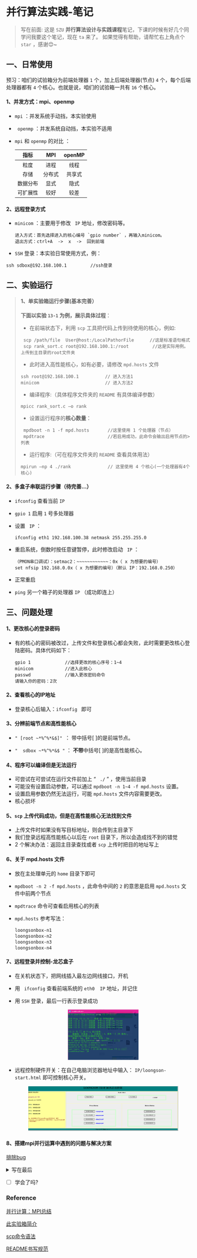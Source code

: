 # 并行算法实践-笔记
> 写在前面:
> 这是 `SZU` **并行算法设计与实践课程**笔记，下课的时候有好几个同学问我要这个笔记，现在 `ta` 来了。
> 如果觉得有帮助，请帮忙右上角点个 `star` ，感谢:blush:~


## 一、日常使用

预习：咱们的试验箱分为前端处理器 `1` 个，加上后端处理器(节点) `4` 个，每个后端处理器都有 `4` 个核心。也就是说，咱们的试验箱一共有 `16` 个核心。

#### 1、并发方式：mpi、openmp

-  `mpi` ：并发系统手动挡，本实验使用

- ` openmp` ：并发系统自动挡，本实验不适用

- `mpi` 和 `openmp` 的对比 ：

  |   指标   |  MPI   | openMP |
  | :-----: | :------------: | :------------: |
  |   粒度   |  进程  |  线程  |
  |   存储   | 分布式 | 共享式 |
  | 数据分布 |  显式  |  隐式  |
  | 可扩展性 |  较好  |  较差  |


#### 2、远程登录方式

- `minicom` ：主要用于修改 ` IP`  地址，修改密码等。

  ```
  进入方式：首先选择进入的核心编号 `gpio number` ，再输入minicom。
  退出方式：ctrl+A  ->  x  ->  回到前端
  ```

-  `SSH` 登录：本实验日常使用方式，例：

  ```
  ssh sdbox@192.168.100.1         //ssh登录
  ```

## 二、实验运行
>#### 1、单实验箱运行步骤(基本完善）
>
>**下面以实验 `13-1` 为例，展示具体过程**：
>
>- 在前端状态下，利用 ` scp ` 工具把代码上传到待使用的核心，例如: 
>
>  ```
>   scp /path/file  User@host:/LocalPathorFile      //这是标准语句格式
>   scp rank_sort.c root@192.168.100.1:/root         //这是实际用例。上传到主目录的root文件夹
>  ```
>
>- 此时进入高性能核心，如有必要，请修改 `mpd.hosts` 文件
>
>  ```
>  ssh root@192.168.100.1          // 进入方法1
>  minicom                         // 进入方法2
>  ```
>
>- 编译程序:（具体程序文件夹的 `README` 有具体编译参数）
>
>  ```
>  mpicc rank_sort.c –o rank
>  ```
>
>- 设置运行程序的**核心数量**：
>
>  ```
>   mpdboot -n 1 -f mpd.hosts       //这里使用 1 个处理器（节点）
>   mpdtrace                        //若启用成功，此命令会输出启用节点的>列表
>  ```
>- 运行程序:（可在程序文件夹的 `README` 查看具体用法）
>
>  ```
>  mpirun –np 4 ./rank              // 这里使用 4 个核心(一个处理器有4个核心)
>  ```


#### 2、多盒子串联运行步骤（待完善...）
-  `ifconfig`  查看当前  `IP` 

-  `gpio 1`  启用  `1` 号多处理器

- 设置  ` IP`  ：

  ```
  ifconfig eth1 192.168.100.38 netmask 255.255.255.0
  ```

- 重启系统，倒数时按任意键暂停，此时修改启动 ` IP`  ：

  ```
  （PMON串口调试）：setmac2：~~~~~~~~~~~~：0x（ x 为想要的编号）
  set nfsip 192.168.0.0x（ x 为想要的编号）（默认 IP：192.168.0.250）
  ```

- 正常重启

-  `ping`  另一个箱子的处理器  `IP`  （成功即连上）

  


## 三、问题处理
#### 1、更改核心的登录密码

- 有的核心的密码被改过，上传文件和登录核心都会失败，此时需要更改核心登陆密码。具体代码如下：

  ```
  gpio 1             //选择更改的核心序号：1~4
  minicom            //进入此核心
  passwd             //输入更改密码命令
  请输入你的密码：2次
  ```

#### 2、查看核心的IP地址

- 登录核心后输入：`ifconfig `  即可 

#### 3、分辨前端节点和高性能核心

- `" [root ~*%^%*&$]" `：      带中括号[ ]的是前端节点。

-  `"  sdbox ~*%^%*&$ "`  ：      **不带**中括号[ ]的是高性能核心。

#### 4、程序可以编译但是无法运行

- 可尝试在可尝试在运行文件前加上  “ ` ./`  ” ，使用当前目录
- 可能没有设置启动参数，可以通过  `mpdboot -n 1~4 -f mpd.hosts`  设置。
- 设置启用参数仍然无法运行，可能  `mpd.hosts`  文件内容需要更改。
- 核心损坏

#### 5、`scp` 上传代码成功，但是在高性能核心无法找到文件

- 上传文件时如果没有写目标地址，则会传到主目录下
- 我们登录远程高性能核心以后在 `root` 目录下，所以会造成找不到的错觉
- 2 个解决办法：返回主目录查找或者 `scp` 上传时把目的地址写上

#### 6、关于 mpd.hosts 文件

- 放在主处理单元的 `home` 目录下即可

- `mpdboot -n 2 -f mpd.hosts` ，此命令中间的 `2` 的意思是启用 `mpd.hosts` 文件中前两个节点

- `mpdtrace` 命令可查看启用核心的列表

- `mpd.hosts` 参考写法：

  ```
  loongsonbox-n1
  loongsonbox-n2
  loongsonbox-n3
  loongsonbox-n4
  ```

#### 7、远程登录并控制-龙芯盒子

- 在关机状态下，把网线插入最左边网线接口，开机

- 用 ` ifconfig` 查看前端系统的 `eth0  IP` 地址，并记住

- 用 `SSH` 登录，最后一行表示登录成功

  <div align=center>
  <img src="images\002.png#pic_center" width="40%" alt="标题"/>
  </div>

- 远程控制硬件开关：在自己电脑浏览器地址中输入： `IP/loongson-start.html` 即可控制核心开关。

  <div align=center>
  <img src="images\001.png#pic_center" width="85%" alt="标题"/>
  </div>

#### 8、搭建mpi并行运算中遇到的问题与解决方案

[排除bug](https://blog.csdn.net/Fangrn/article/details/83770816)










<details>
<summary>写在最后</summary>
- 本笔记只是课程知识量很小的一部分，详细且全面的内容请查阅老师发的实验手册。
- 记录的不是很详细，如果有想完善的同学可直接提交新版本，并通知我合并。
- 本人不对内容正确性做任何保证，如有错误可联系我及时修改。
- 感谢提出意见的同学，感谢雷老师和赖师兄的精彩讲课！
</details>

- [ ] 学会了吗?

### Reference

[并行计算：MPI总结](https://blog.csdn.net/qq_40765537/article/details/106425355)

[此实验箱简介](http://www.loongson.cn/business/general2/jiaoxue/jiaoxueshiyanxiang/2015/09/69.html)

[scp命令语法](https://blog.csdn.net/weixin_34177064/article/details/92177168)

[README书写规范](https://github.com/guodongxiaren/README)

